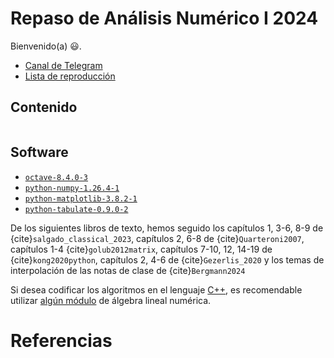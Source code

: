 # Repaso de Análisis Numérico I 2024

Bienvenido(a) 😃.

- [Canal de Telegram](https://t.me/s/numerical_analysis_2024)
- [Lista de reproducción](https://www.youtube.com/@AnalisisNumerico2024-mf3pz/playlists)

## Contenido

```{tableofcontents}
```

## Software

- [`octave-8.4.0-3`](https://archlinux.org/packages/extra/x86_64/octave)
- [`python-numpy-1.26.4-1`](https://archlinux.org/packages/extra/x86_64/python-numpy)
- [`python-matplotlib-3.8.2-1`](https://archlinux.org/packages/extra/x86_64/python-matplotlib)
- [`python-tabulate-0.9.0-2`](https://archlinux.org/packages/extra/any/python-tabulate)

De los siguientes libros de texto, hemos seguido los capítulos
1, 3-6, 8-9 de {cite}`salgado_classical_2023`, capítulos 2, 6-8 de
{cite}`Quarteroni2007`, capítulos 1-4 {cite}`golub2012matrix`,
capítulos 7-10, 12, 14-19 de {cite}`kong2020python`, capítulos
2, 4-6 de {cite}`Gezerlis_2020` y los temas de interpolación de las
notas de clase de {cite}`Bergmann2024`

Si desea codificar los algoritmos en el lenguaje
[C++](https://wwwpub.zih.tu-dresden.de/~praetori/scprog/so2023), es recomendable
utilizar [algún módulo](https://cpp-review-dune.github.io/meetings-2022/2022-05-02.pdf#page=5)
de álgebra lineal numérica.

# Referencias

```{bibliography}
```